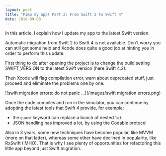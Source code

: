 ```yaml
---
layout: post
title: "Pimp my app! Part 2: From Swift 2 to Swift 4"
date: 2018-09-08
---
```


In this article, I explain how I update my app to the latest Swift version.

Automatic migration from Swift 2 to Swift 4 is not available. Don't worry you can still get some help and Xcode does quite a good job at hinting you in order to perform this update.

First thing to do after opening the project is to change the build setting SWIFT_VERSION to the latest Swift version (here Swift 4.2).

Then Xcode will flag compilation error, warn about deprecated stuff, just proceed and eliminate the problems one by one.

 ![swift migration errors: do not panic ...](/images/swift migration errors.png)

Once the code compiles and run in the simulator, you can continue by adopting the latest tools that
Swift 4 provide, for example:

 - the `guard` keyword can replace a bunch of nested `let` 
 - JSON handling has improved a lot, by using the Codable protocol 

Also in 3 years, some new techniques have become popular, like MVVM (more on that latter),
whereas some other have declined in popularity, like RxSwift (IMHO).
That is why I see plenty of opportunities for refactoring this little app beyond just Swift migration.

